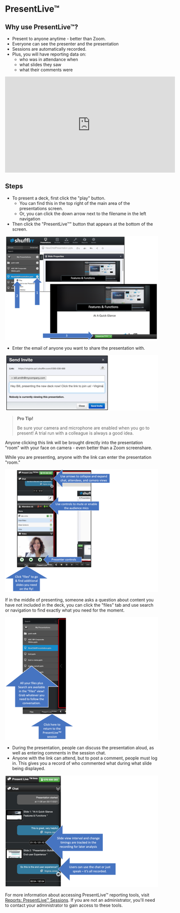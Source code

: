 # PresentLive™

## Why use PresentLive™? 

* Present to anyone anytime - better than Zoom.
* Everyone can see the presenter and the presentation
* Sessions are automatically recorded. 
* Plus, you will have reporting data on: 
	* who was in attendance when
	* what slides they saw
	* what their comments were

<div class="player">
<iframe width="560" height="315" src="https://www.youtube-nocookie.com/embed/g2LYjL3JL48" title="YouTube video player" frameborder="0" allow="accelerometer; autoplay; clipboard-write; encrypted-media; gyroscope; picture-in-picture" allowfullscreen></iframe>
</div>
	
## Steps

* To present a deck, first click the "play" button. 
    * You can find this in the top right of the main area of the presentations screen. 
    * Or, you can click the down arrow next to the filename in the left navigation 
* Then click the "PresentLive™" button that appears at the bottom of the screen.

![Starting a PresentLive session](img/presentations-presentlive-start.png)

* Enter the email of anyone you want to share the presentation with. 

![Email to those you want to share with](img/presentations-presentlive-invite.png)

>**Pro Tip!**
> 
> Be sure your camera and microphone are enabled when you go to present! A trial run with a colleague is always a good idea.   

Anyone clicking this link will be brought directly into the presentation "room" with your face on camera - even better than a Zoom screenshare. 

While you are presenting, anyone with the link can enter the presentation "room."

![PresentLive presenter's view](img/presentations-presentlive-left-presenterview.png)

If in the middle of presenting, someone asks a question about content you have not included in the deck, you can click the "files" tab and use search or navigation to find exactly what you need for the moment. 


![PresentLive Presenter's view - looking for files](img/presentations-presentlive-left-filesview.png)

* During the presentation, people can discuss the presentation aloud, as well as entering comments in the session chat. 
* Anyone with the link can attend, but to post a comment, people must log in. This gives you a record of who commented what during what slide being displayed. 

![PresentLive Chat](img/presentations-presentlive-left-chat.png)

For more information about accessing PresentLive™ reporting tools, visit [Reports: PresentLive™ Sessions](reports-present-live.md). If you are not an administrator, you'll need to contact your administrator to gain access to these tools.
